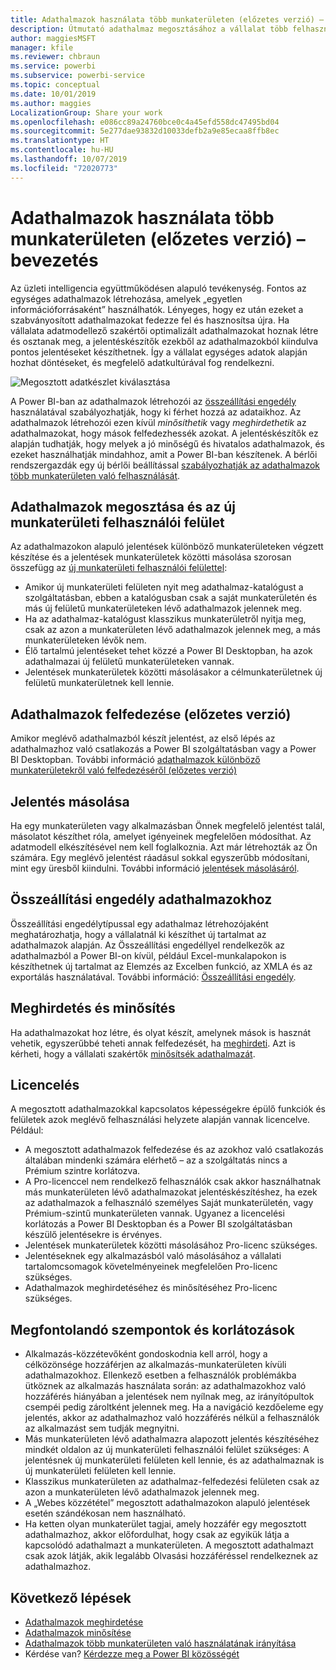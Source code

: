 ```yaml
---
title: Adathalmazok használata több munkaterületen (előzetes verzió) – bevezetés
description: Útmutató adathalmaz megosztásához a vállalat több felhasználójával. Így mind jelentéseket készíthetnek az Ön adathalmaza alapján a saját munkaterületükön.
author: maggiesMSFT
manager: kfile
ms.reviewer: chbraun
ms.service: powerbi
ms.subservice: powerbi-service
ms.topic: conceptual
ms.date: 10/01/2019
ms.author: maggies
LocalizationGroup: Share your work
ms.openlocfilehash: e086cc89a24760bce0c4a45efd558dc47495bd04
ms.sourcegitcommit: 5e277dae93832d10033defb2a9e85ecaa8ffb8ec
ms.translationtype: HT
ms.contentlocale: hu-HU
ms.lasthandoff: 10/07/2019
ms.locfileid: "72020773"
---
```

# <a name="intro-to-datasets-across-workspaces-preview"></a>Adathalmazok használata több munkaterületen (előzetes verzió) – bevezetés

Az üzleti intelligencia együttműködésen alapuló tevékenység. Fontos az egységes adathalmazok létrehozása, amelyek „egyetlen információforrásaként” használhatók. Lényeges, hogy ez után ezeket a szabványosított adathalmazokat fedezze fel és hasznosítsa újra. Ha vállalata adatmodellező szakértői optimalizált adathalmazokat hoznak létre és osztanak meg, a jelentéskészítők ezekből az adathalmazokból kiindulva pontos jelentéseket készíthetnek. Így a vállalat egységes adatok alapján hozhat döntéseket, és megfelelő adatkultúrával fog rendelkezni.

![Megosztott adatkészlet kiválasztása](media/service-datasets-across-workspaces/power-bi-select-shared-dataset.png)

A Power BI-ban az adathalmazok létrehozói az [összeállítási engedély](service-datasets-build-permissions.md) használatával szabályozhatják, hogy ki férhet hozzá az adataikhoz. Az adathalmazok létrehozói ezen kívül *minősíthetik* vagy *meghirdethetik* az adathalmazokat, hogy mások felfedezhessék azokat. A jelentéskészítők ez alapján tudhatják, hogy melyek a jó minőségű és hivatalos adathalmazok, és ezeket használhatják mindahhoz, amit a Power BI-ban készítenek. A bérlői rendszergazdák egy új bérlői beállítással [szabályozhatják az adathalmazok több munkaterületen való felhasználását](service-datasets-admin-across-workspaces.md).

## <a name="dataset-sharing-and-the-new-workspace-experience"></a>Adathalmazok megosztása és az új munkaterületi felhasználói felület

Az adathalmazokon alapuló jelentések különböző munkaterületeken végzett készítése és a jelentések munkaterületek közötti másolása szorosan összefügg az [új munkaterületi felhasználói felülettel](service-create-the-new-workspaces.md):

- Amikor új munkaterületi felületen nyit meg adathalmaz-katalógust a szolgáltatásban, ebben a katalógusban csak a saját munkaterületén és más új felületű munkaterületeken lévő adathalmazok jelennek meg. 
- Ha az adathalmaz-katalógust klasszikus munkaterületről nyitja meg, csak az azon a munkaterületen lévő adathalmazok jelennek meg, a más munkaterületeken lévők nem.
- Élő tartalmú jelentéseket tehet közzé a Power BI Desktopban, ha azok adathalmazai új felületű munkaterületeken vannak.
- Jelentések munkaterületek közötti másolásakor a célmunkaterületnek új felületű munkaterületnek kell lennie.

## <a name="discover-datasets-preview"></a>Adathalmazok felfedezése (előzetes verzió)

Amikor meglévő adathalmazból készít jelentést, az első lépés az adathalmazhoz való csatlakozás a Power BI szolgáltatásban vagy a Power BI Desktopban. További információ [adathalmazok különböző munkaterületekről való felfedezéséről (előzetes verzió)](service-datasets-discover-across-workspaces.md)

## <a name="copy-a-report"></a>Jelentés másolása

Ha egy munkaterületen vagy alkalmazásban Önnek megfelelő jelentést talál, másolatot készíthet róla, amelyet igényeinek megfelelően módosíthat. Az adatmodell elkészítésével nem kell foglalkoznia. Azt már létrehozták az Ön számára. Egy meglévő jelentést ráadásul sokkal egyszerűbb módosítani, mint egy üresből kiindulni. További információ [jelentések másolásáról](service-datasets-copy-reports.md).

## <a name="build-permission-for-datasets"></a>Összeállítási engedély adathalmazokhoz

Összeállítási engedélytípussal egy adathalmaz létrehozójaként meghatározhatja, hogy a vállalatnál ki készíthet új tartalmat az adathalmazok alapján. Az Összeállítási engedéllyel rendelkezők az adathalmazból a Power BI-on kívül, például Excel-munkalapokon is készíthetnek új tartalmat az Elemzés az Excelben funkció, az XMLA és az exportálás használatával. További információ: [Összeállítási engedély](service-datasets-build-permissions.md).

## <a name="promotion-and-certification"></a>Meghirdetés és minősítés

Ha adathalmazokat hoz létre, és olyat készít, amelynek mások is hasznát vehetik, egyszerűbbé teheti annak felfedezését, ha [meghirdeti](service-datasets-promote.md). Azt is kérheti, hogy a vállalati szakértők [minősítsék adathalmazát](service-datasets-certify.md).

## <a name="licensing"></a>Licencelés

A megosztott adathalmazokkal kapcsolatos képességekre épülő funkciók és felületek azok meglévő felhasználási helyzete alapján vannak licencelve. Például:

- A megosztott adathalmazok felfedezése és az azokhoz való csatlakozás általában mindenki számára elérhető – az a szolgáltatás nincs a Prémium szintre korlátozva.
- A Pro-licenccel nem rendelkező felhasználók csak akkor használhatnak más munkaterületen lévő adathalmazokat jelentéskészítéshez, ha ezek az adathalmazok a felhasználó személyes Saját munkaterületén, vagy Prémium-szintű munkaterületen vannak. Ugyanez a licencelési korlátozás a Power BI Desktopban és a Power BI szolgáltatásban készülő jelentésekre is érvényes.
- Jelentések munkaterületek közötti másolásához Pro-licenc szükséges.
- Jelentéseknek egy alkalmazásból való másolásához a vállalati tartalomcsomagok követelményeinek megfelelően Pro-licenc szükséges.
- Adathalmazok meghirdetéséhez és minősítéséhez Pro-licenc szükséges.

## <a name="considerations-and-limitations"></a>Megfontolandó szempontok és korlátozások

- Alkalmazás-közzétevőként gondoskodnia kell arról, hogy a célközönsége hozzáférjen az alkalmazás-munkaterületen kívüli adathalmazokhoz. Ellenkező esetben a felhasználók problémákba ütköznek az alkalmazás használata során: az adathalmazokhoz való hozzáférés hiányában a jelentések nem nyílnak meg, az irányítópultok csempéi pedig zároltként jelennek meg. Ha a navigáció kezdőeleme egy jelentés, akkor az adathalmazhoz való hozzáférés nélkül a felhasználók az alkalmazást sem tudják megnyitni.
- Más munkaterületen lévő adathalmazra alapozott jelentés készítéséhez mindkét oldalon az új munkaterületi felhasználói felület szükséges: A jelentésnek új munkaterületi felületen kell lennie, és az adathalmaznak is új munkaterületi felületen kell lennie.
- Klasszikus munkaterületen az adathalmaz-felfedezési felületen csak az azon a munkaterületen lévő adathalmazok jelennek meg.
- A „Webes közzététel” megosztott adathalmazokon alapuló jelentések esetén szándékosan nem használható.
- Ha ketten olyan munkaterület tagjai, amely hozzáfér egy megosztott adathalmazhoz, akkor előfordulhat, hogy csak az egyikük látja a kapcsolódó adathalmazt a munkaterületen. A megosztott adathalmazt csak azok látják, akik legalább Olvasási hozzáféréssel rendelkeznek az adathalmazhoz. 

## <a name="next-steps"></a>Következő lépések

- [Adathalmazok meghirdetése](service-datasets-promote.md)
- [Adathalmazok minősítése](service-datasets-certify.md)
- [Adathalmazok több munkaterületen való használatának irányítása](service-datasets-admin-across-workspaces.md)
- Kérdése van? [Kérdezze meg a Power BI közösségét](http://community.powerbi.com/)
